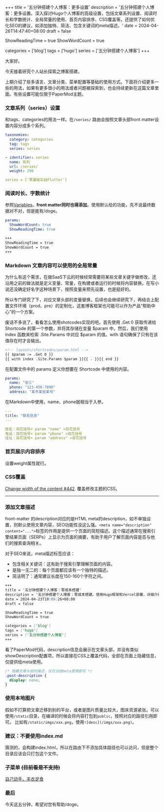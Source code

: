 +++
title = '五分钟搭建个人博客：更多设置'
description = '五分钟搭建个人博客：更多设置。深入探讨Hugo个人博客的高级设置，包括文章系列设置、阅读时长和字数统计、全局常量的使用、首页内容排序、CSS覆盖等。还提供了如何优化SEO的建议，如添加独特、简洁、包含关键词的meta描述。'
date = 2024-04-26T14:47:40+08:00
draft = false

ShowReadingTime = true
ShowWordCount = true

categories = ['blog']
tags = ['hugo']
series = ['五分钟搭建个人博客']
+++

大家好。

今天接着研究个人站长探索之博客搭建。

上期介绍了些多语言、文章分类、菜单配置等基础的使用方式。下面将介绍更多一些的用法，如果有更多很小的用法或者问题被探索到，也会持续更新在这篇文章里面。有些设置可能仅限于PaperMod主题。

### 文章系列（series）设置
和tags、categories的用法一样。在`/series/` 路由会按照文章头部front matter设置内容分成多个系列。
```yaml
taxonomies:
  category: categories
  tag: tags
  series: series
```
```yaml
- identifier: series
  name: 系列
  url: /series/
  weight: 290
```
```yaml
series = ['零基础实战Flutter']
```

### 阅读时长、字数统计
参照[Variables](https://github.com/adityatelange/hugo-PaperMod/wiki/Variables)。**front matter同时也得添加**。使用默认给的功能，先不说最终数据对不对，但是能有/doge。
```yaml
params:
  ShowWordCount: true
  ShowReadingTime: true
```
```md
+++
ShowReadingTime = true
ShowWordCount = true
+++
```

### Markdown 文章内容可以使用的全局常量
为什么有这个需求，在做SaaS下云的时候经常需要将某些文章关键字做修改，还沿用之前的做法就是定义变量、常量，在构建或者运行的时候将内容替换。在写小说还没确定好名字这种场景下，按照变量来预先设置，也是挺好的。

所以专门研究了下，对应文章头部的变量替换，后续也会继续研究下，再结合上配置文件环境（prod、pre）的定制化，这套博客框架也可能可以作为产品“帮助中心”的一个方案。

废话不多说了，看看怎么使用shotcodes实现的吧。首先使用 .Get 0 获取传递给 Shortcode 的第一个参数，并将其存储在变量 $param 中。然后，我们使用 index 函数来检索 .Site.Params 中对应 $param 的值。with 语句确保了只有在该值存在时才会输出。
```html
<!-- layouts/shortcodes/param.html -->
{{ $param := .Get 0 }}
{{ with index .Site.Params $param }}{{ . }}{{ end }}
```
在配置文件中的 params 定义你想要在 Shortcode 中使用的内容。
```yaml
params:
  name: "张三"
  phone: "123-456-7890"
  address: "某市某街某号"
```
在Markdown中使用，name、phone就相当于入参。
```yaml
---
title: "联系信息"
---

姓名：双花括号< param "name" >双花括号
电话：双花括号< param "phone" >双花括号
住址：双花括号< param "address" >双花括号
```

### 首页展示内容排序
设置weight属性就行。

### CSS覆盖
[Change width of the content #442](https://github.com/adityatelange/hugo-PaperMod/discussions/442).
覆盖修改主题的CSS。

----

### 添加文章描述
<!-- ![seo meta description 2024-05-08 14.23.18.png](https://s2.loli.net/2024/05/08/uA1M62VGxgTWzHS.png) -->
front-matter 的description对应的是HTML meta的description，如不单独设置，则默认使用文章内容，SEO功能性没这么强。`<meta name="description" content="...">`标签的作用是提供一个页面的简短描述。这个描述通常在搜索引擎结果页面（SERPs）上显示为页面的摘要，有助于用户了解页面内容是否与他们的搜索查询相关。

对于SEO来说，meta描述标签应该：
 - 包含相关关键词：这有助于搜索引擎理解页面的内容。
 - 是独一无二的：每个页面都应该有一个独特的描述。
 - 简洁明了：通常建议长度在150-160个字符之间。
```markdown
+++
title = '五分钟搭建个人博客：零成本搭建'
description = '五分钟搭建个人博客：零成本搭建。使用Hugo框架和Vercel部署，详细介绍了如何创建、配置和部署个人博客。包括本地环境搭建、新项目创建、部署到Vercel、图床使用、数据分析、自定义域名、评论功能等内容。'
date = 2024-04-23T10:09:26+08:00
draft = false

ShowReadingTime = true
ShowWordCount = true

categories = ['blog']
tags = ['hugo']
series = ['五分钟搭建个人博客']
+++
```
看了PaperMod代码，description信息会展示在文章头部，并没有类似showDescription配置项，所以直接在CSS上覆盖代码，全部在页面上隐藏信息，仅提供给meta使用。
```css
/* 隐藏文章头部的描述，仅仅当成meta使用即可 */
.post-description {
  display: none;
}
```

### 使用本地图片
假如不打算把文章迁移到别的平台，或者是图片质量比较大，图床资源紧张。可以使用`/static`目录，在编译的时候会将内容打包到`public`，按照对应的路径引用即可。
比如有`/static/imgs/xxx.png`，使用`![desc](/imgs/xxx.png)`。

### 建议：不要使用index.md
猜测的，会构建index.html，所以在路由下不添加具体路径也可以访问，但是整个目录应该会只打包这个文件。

### 子菜单 ~~(目前看是不支持)~~ 
[自己动手，丰衣足食](/posts/blog/supportdropdownsubmenu/)

### 最后
今天这五分钟，希望对您有帮助/doge。
